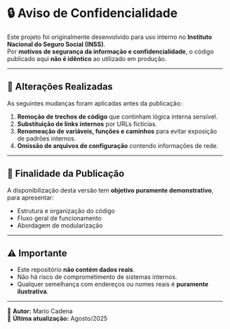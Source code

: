# 🔒 Aviso de Confidencialidade

Este projeto foi originalmente desenvolvido para uso interno no **Instituto Nacional do Seguro Social (INSS)**.  
Por **motivos de segurança da informação e confidencialidade**, o código publicado aqui **não é idêntico** ao utilizado em produção.

---

## 📌 Alterações Realizadas
As seguintes mudanças foram aplicadas antes da publicação:

1. **Remoção de trechos de código** que continham lógica interna sensível.
2. **Substituição de links internos** por URLs fictícias.
3. **Renomeação de variáveis, funções e caminhos** para evitar exposição de padrões internos.
4. **Omissão de arquivos de configuração** contendo informações de rede.

---

## 🎯 Finalidade da Publicação
A disponibilização desta versão tem **objetivo puramente demonstrativo**, para apresentar:
- Estrutura e organização do código
- Fluxo geral de funcionamento
- Abordagem de modularização

---

## ⚠️ Importante
- Este repositório **não contém dados reais**.
- Não há risco de comprometimento de sistemas internos.
- Qualquer semelhança com endereços ou nomes reais é **puramente ilustrativa**.

---

📄 **Autor:** Mario Cadena  
📅 **Última atualização:** Agosto/2025
